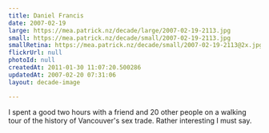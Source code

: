 ```yaml
---
title: Daniel Francis
date: 2007-02-19
large: https://mea.patrick.nz/decade/large/2007-02-19-2113.jpg
small: https://mea.patrick.nz/decade/small/2007-02-19-2113.jpg
smallRetina: https://mea.patrick.nz/decade/small/2007-02-19-2113@2x.jpg
flickrUrl: null
photoId: null
createdAt: 2011-01-30 11:07:20.500286
updatedAt: 2007-02-20 07:31:06
layout: decade-image

---
```

I spent a good two hours with a friend and 20 other people on a walking tour of the history of Vancouver's sex trade. Rather interesting I must say.
